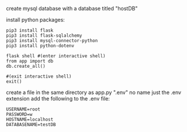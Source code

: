 create mysql database with a database titled "hostDB"

install python packages:
```shell
pip3 install flask
pip3 install flask-sqlalchemy
pip3 install mysql-connector-python
pip3 install python-dotenv
```

```shell
flask shell #(enter interactive shell)
from app import db
db.create_all()

#(exit interactive shell)
exit()
```


create a file in the same directory as app.py ".env" no name just the .env extension
add the following to the .env file:
```
USERNAME=root
PASSWORD=w
HOSTNAME=localhost
DATABASENAME=testDB
```